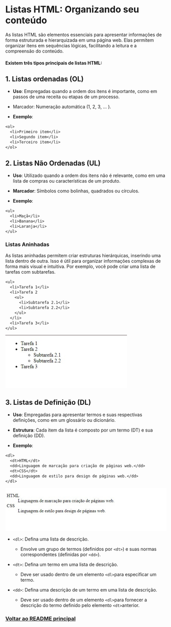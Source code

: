 # Listas HTML: Organizando seu conteúdo

As listas HTML são elementos essenciais para apresentar informações de forma estruturada e hierarquizada em uma página web. Elas permitem organizar itens em sequências lógicas, facilitando a leitura e a compreensão do conteúdo.

#### Existem três tipos principais de listas HTML:

## 1. Listas ordenadas (OL)

- **Uso**: Empregadas quando a ordem dos itens é importante, como em passos de uma receita ou etapas de um processo.
- Marcador: Numeração automática (1, 2, 3, ... ).

- **Exemplo**:

```
<ol>
  <li>Primeiro item</li>
  <li>Segundo item</li>
  <li>Terceiro item</li>
</ol>
```

## 2. Listas Não Ordenadas (UL)

- **Uso**: Utilizado quando a ordem dos itens não é relevante, como em uma lista de compras ou características de um produto.
- **Marcador**: Símbolos como bolinhas, quadrados ou círculos.

- **Exemplo**:

```
<ul>
  <li>Maçã</li>
  <li>Banana</li>
  <li>Laranja</li>
</ul>
```

### Listas Aninhadas

As listas aninhadas permitem criar estruturas hierárquicas, inserindo uma lista dentro de outra. Isso é útil para organizar informações complexas de forma mais visual e intuitiva. Por exemplo, você pode criar uma lista de tarefas com subtarefas.

```
<ul>
  <li>Tarefa 1</li>
  <li>Tarefa 2
    <ul>
      <li>Subtarefa 2.1</li>
      <li>Subtarefa 2.2</li>
    </ul>
  </li>
  <li>Tarefa 3</li>
</ul>
```

<img src="img/listas-aninhadas.jpg">

## 3. Listas de Definição (DL)

- **Uso**: Empregadas para apresentar termos e suas respectivas definições, como em um glossário ou dicionário.
- **Estrutura**: Cada item da lista é composto por um termo (DT) e sua definição (DD).

- **Exemplo**:

```
<dl>
  <dt>HTML</dt>
  <dd>Linguagem de marcação para criação de páginas web.</dd>
  <dt>CSS</dt>
  <dd>Linguagem de estilo para design de páginas web.</dd>
</dl>
```
<img src="img/listas-definicao.jpg">

- `<dl>`: Defina uma lista de descrição.
  - Envolve um grupo de termos (definidos por `<dt>`) e suas normas correspondentes (definidas por `<dd>`).


- `<dt>`: Defina um termo em uma lista de descrição.
  - Deve ser usado dentro de um elemento `<dl>`para especificar um termo.

- `<dd>`: Defina uma descrição de um termo em uma lista de descrição.
  - Deve ser usado dentro de um elemento `<dl>`para fornecer a descrição do termo definido pelo elemento `<dt>`anterior.

### [Voltar ao README principal](../README.md)

